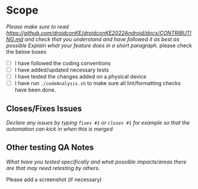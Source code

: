 # Scope

_Please make sure to read https://github.com/droidconKE/droidconKE2022Android/docs/CONTRIBUTING.md
and check that you understand and have followed it as best as possible Explain what your feature
does in a short paragraph._ please check the below boxes
- [ ] I have followed the coding conventions
- [ ] I have added/updated necessary tests
- [ ] I have tested the changes added on a physical device
- [ ] I have run `./codeAnalysis.sh` to make sure all lint/formatting checks have been done.

## Closes/Fixes Issues
_Declare any issues by typing `fixes #1` or `closes #1` for example so that the automation can kick
in when this is merged_

## Other testing QA Notes
_What have you tested specifically and what possible impacts/areas there are that may need retesting
by others._

Please add a screenshot (if necessary)
